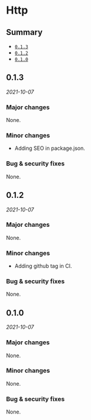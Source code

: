 # Http

## Summary

- [`0.1.3`](#013)
- [`0.1.2`](#012)
- [`0.1.0`](#010)

## 0.1.3

*2021-10-07*

### Major changes

None.

### Minor changes

- Adding SEO in package.json.

### Bug & security fixes

None.

## 0.1.2

*2021-10-07*

### Major changes

None.

### Minor changes

- Adding github tag in CI.

### Bug & security fixes

None.


## 0.1.0

*2021-10-07*

### Major changes

None.

### Minor changes

None.

### Bug & security fixes

None.
